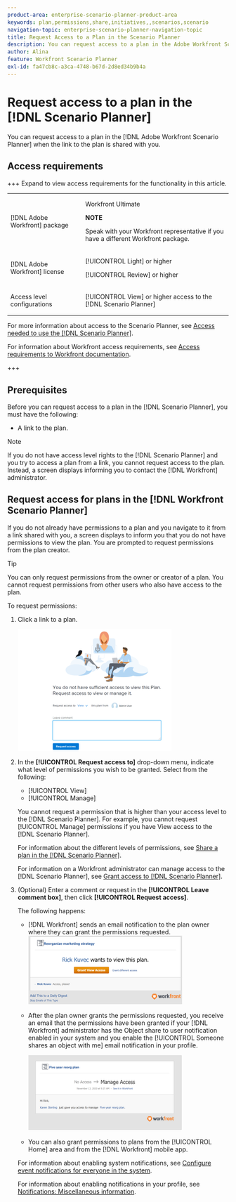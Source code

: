 ```yaml
---
product-area: enterprise-scenario-planner-product-area
keywords: plan,permissions,share,initiatives,,scenarios,scenario
navigation-topic: enterprise-scenario-planner-navigation-topic
title: Request Access to a Plan in the Scenario Planner
description: You can request access to a plan in the Adobe Workfront Scenario Planner when the link to the plan is shared with you.
author: Alina
feature: Workfront Scenario Planner
exl-id: fa47cb8c-a3ca-4748-b67d-2d8ed34b9b4a
---
```

# Request access to a plan in the [!DNL Scenario Planner]

You can request access to a plan in the [!DNL Adobe Workfront Scenario Planner] when the link to the plan is shared with you.

## Access requirements

+++ Expand to view access requirements for the functionality in this article. 

<table style="table-layout:auto"> 
 <col> 
 <col> 
 <tbody> 
  <tr> 
   <td> <p>[!DNL Adobe Workfront] package</p> </td> 
   <td> 
   <p>Workfront Ultimate</p>
<p><b>NOTE</b></p>
<p>Speak with your Workfront representative if you have a different Workfront package.</p>
   </td> 
  </tr> 
  <tr> 
   <td> <p>[!DNL Adobe Workfront] license</p> </td> 
   <td> <p>[!UICONTROL Light] or higher</p> 
   <p>[!UICONTROL Review] or higher</p> </td> 
  </tr> 
    <tr> 
   <td>Access level configurations</td> 
   <td> <p>[!UICONTROL View] or higher access to the [!DNL Scenario Planner]</p> </td> 
  </tr> 
 </tbody> 
</table>

For more information about access to the Scenario Planner, see [Access needed to use the [!DNL Scenario Planner]]( ../scenario-planner/access-needed-to-use-sp.md).

For information about Workfront access requirements, see [Access requirements to Workfront documentation](/help/quicksilver/administration-and-setup/add-users/access-levels-and-object-permissions/access-level-requirements-in-documentation.md). 

+++

<!--Old:
<table style="table-layout:auto"> 
 <col> 
 <col> 
 <tbody> 
  <tr> 
   <td> <p>[!DNL Adobe Workfront] plan*</p> </td> 
   <td> <ul></li>
   <li><p>New: Ultimate </p></li>
   <p>The Scenario Planner is not available for the new Workfront Select or Workfront Prime plans. </p>
   <li><p>Current: [!UICONTROL Business] or higher</p></ul>
   </td> 
  </tr> 
  <tr> 
   <td> <p>[!DNL Adobe Workfront] license*</p> </td> 
   <td> <p>New: Light or higher</p> 
   <p>Current: [!UICONTROL Review] or higher</p> </td> 
  </tr> 
  <tr> 
   <td>Product* </td> 
   <td> <ul><li><p>For the new Workfront plans:</p><p> Adobe Workfront</li></p>
   <li><p>For the current Workfront plans: </p>
   <p>Adobe Workfront</p> <p>Adobe Workfront Scenario Planner</p></li></ul>
   
   <p>For more information, see <a href="../scenario-planner/access-needed-to-use-sp.md" class="MCXref xref">Access needed to use the [!DNL Scenario Planner]</a>. </p> </td> 
  </tr> 
  <tr data-mc-conditions=""> 
   <td>Access level </td> 
   <td>  <p>[!UICONTROL View] or higher access to the [!DNL Scenario Planner]</p>  </td> 
  </tr>
 </tbody> 
</table>-->

## Prerequisites

Before you can request access to a plan in the [!DNL Scenario Planner], you must have the following:

* A link to the plan.

>[!NOTE]
>
>If you do not have access level rights to the [!DNL Scenario Planner] and you try to access a plan from a link, you cannot request access to the plan. Instead, a screen displays informing you to contact the [!DNL Workfront] administrator.

## Request access for plans in the [!DNL Workfront Scenario Planner]

If you do not already have permissions to a plan and you navigate to it from a link shared with you, a screen displays to inform you that you do not have permissions to view the plan. You are prompted to request permissions from the plan creator.

>[!TIP]
>
>You can only request permissions from the owner or creator of a plan. You cannot request permissions from other users who also have access to the plan.

To request permissions:

1. Click a link to a plan.

   ![Request access to plan](assets/request-access-to-plan-350x277.png)

1. In the **[!UICONTROL Request access to]** drop-down menu, indicate what level of permissions you wish to be granted. Select from the following:

   * [!UICONTROL View]
   * [!UICONTROL Manage]

   You cannot request a permission that is higher than your access level to the [!DNL Scenario Planner]. For example, you cannot request [!UICONTROL Manage] permissions if you have View access to the [!DNL Scenario Planner].

   For information about the different levels of permissions, see [Share a plan in the [!DNL Scenario Planner]](../scenario-planner/share-a-plan.md).

   For information on a Workfront administrator can manage access to the [!DNL Scenario Planner], see [Grant access to [!DNL Scenario Planner]](../administration-and-setup/add-users/configure-and-grant-access/grant-access-sp.md). 

1. (Optional) Enter a comment or request in the **[!UICONTROL Leave comment box]**, then click **[!UICONTROL Request access]**.

   The following happens: 

   * [!DNL Workfront] sends an email notification to the plan owner where they can grant the permissions requested.  
     ![Request access email notification](assets/request-access-to-plan-email-350x156.png)

   * After the plan owner grants the permissions requested, you receive an email that the permissions have been granted if your [!DNL Workfront] administrator has the Object share to user notification enabled in your system and you enable the [!UICONTROL Someone shares an object with me] email notification in your profile.

     ![Access granted email](assets/access-granted-to-plan-email-350x172.png)

   * You can also grant permissions to plans from the [!UICONTROL Home] area and from the [!DNL Workfront] mobile app.

   For information about enabling system notifications, see [Configure event notifications for everyone in the system](../administration-and-setup/manage-workfront/emails/configure-event-notifications-for-everyone-in-the-system.md).

   For information about enabling notifications in your profile, see [Notifications: Miscellaneous information](../workfront-basics/using-notifications/notifications-misc-information.md).
